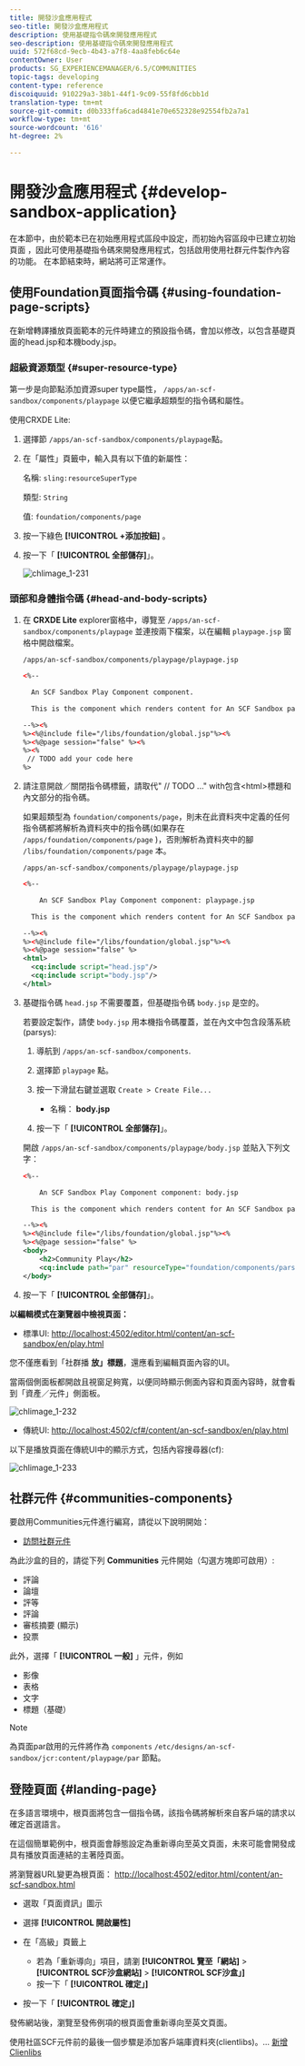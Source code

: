```yaml
---
title: 開發沙盒應用程式
seo-title: 開發沙盒應用程式
description: 使用基礎指令碼來開發應用程式
seo-description: 使用基礎指令碼來開發應用程式
uuid: 572f68cd-9ecb-4b43-a7f8-4aa8feb6c64e
contentOwner: User
products: SG_EXPERIENCEMANAGER/6.5/COMMUNITIES
topic-tags: developing
content-type: reference
discoiquuid: 910229a3-38b1-44f1-9c09-55f8fd6cbb1d
translation-type: tm+mt
source-git-commit: d0b333ffa6cad4841e70e652328e92554fb2a7a1
workflow-type: tm+mt
source-wordcount: '616'
ht-degree: 2%

---
```



# 開發沙盒應用程式  {#develop-sandbox-application}

在本節中，由於範本已在初始應用程式區段中設定，而初始內容區段中已建立初始頁面 [](initial-app.md)[](initial-content.md) ，因此可使用基礎指令碼來開發應用程式，包括啟用使用社群元件製作內容的功能。 在本節結束時，網站將可正常運作。

## 使用Foundation頁面指令碼 {#using-foundation-page-scripts}

在新增轉譯播放頁面範本的元件時建立的預設指令碼，會加以修改，以包含基礎頁面的head.jsp和本機body.jsp。

### 超級資源類型 {#super-resource-type}

第一步是向節點添加資源super type屬性， `/apps/an-scf-sandbox/components/playpage` 以便它繼承超類型的指令碼和屬性。

使用CRXDE Lite:

1. 選擇節 `/apps/an-scf-sandbox/components/playpage`點。
1. 在「屬性」頁籤中，輸入具有以下值的新屬性：

   名稱: `sling:resourceSuperType`

   類型: `String`

   值: `foundation/components/page`

1. 按一下綠色 **[!UICONTROL +添加按鈕]** 。
1. 按一下「 **[!UICONTROL 全部儲存]**」。

   ![chlimage_1-231](assets/chlimage_1-231.png)

### 頭部和身體指令碼 {#head-and-body-scripts}

1. 在 **CRXDE Lite** explorer窗格中，導覽至 `/apps/an-scf-sandbox/components/playpage` 並連按兩下檔案，以在編輯 `playpage.jsp` 窗格中開啟檔案。

   `/apps/an-scf-sandbox/components/playpage/playpage.jsp`

   ```xml
   <%--
   
     An SCF Sandbox Play Component component.
   
     This is the component which renders content for An SCF Sandbox page.
   
   --%><%
   %><%@include file="/libs/foundation/global.jsp"%><%
   %><%@page session="false" %><%
   %><%
    // TODO add your code here
   %>
   ```

1. 請注意開啟／關閉指令碼標籤，請取代&quot; // TODO ...&quot; with包含&lt;html>標題和內文部分的指令碼。

   如果超類型為 `foundation/components/page`，則未在此資料夾中定義的任何指令碼都將解析為資料夾中的指令碼(如果存在 `/apps/foundation/components/page` )，否則解析為資料夾中的腳 `/libs/foundation/components/page` 本。

   `/apps/an-scf-sandbox/components/playpage/playpage.jsp`

   ```xml
   <%--
   
       An SCF Sandbox Play Component component: playpage.jsp
   
     This is the component which renders content for An SCF Sandbox page.
   
   --%><%
   %><%@include file="/libs/foundation/global.jsp"%><%
   %><%@page session="false" %>
   <html>
     <cq:include script="head.jsp"/>
     <cq:include script="body.jsp"/>
   </html>
   ```

1. 基礎指令碼 `head.jsp` 不需要覆蓋，但基礎指令碼 `body.jsp` 是空的。

   若要設定製作，請使 `body.jsp` 用本機指令碼覆蓋，並在內文中包含段落系統(parsys):

   1. 導航到 `/apps/an-scf-sandbox/components`.
   1. 選擇節 `playpage` 點。
   1. 按一下滑鼠右鍵並選取 `Create > Create File...`

      * 名稱： **body.jsp**
   1. 按一下「 **[!UICONTROL 全部儲存]**」。

   開啟 `/apps/an-scf-sandbox/components/playpage/body.jsp` 並貼入下列文字：

   ```xml
   <%--
   
       An SCF Sandbox Play Component component: body.jsp
   
     This is the component which renders content for An SCF Sandbox page.
   
   --%><%
   %><%@include file="/libs/foundation/global.jsp"%><%
   %><%@page session="false" %>
   <body>
       <h2>Community Play</h2>
       <cq:include path="par" resourceType="foundation/components/parsys" />
   </body>
   ```

1. 按一下「 **[!UICONTROL 全部儲存]**」。

**以編輯模式在瀏覽器中檢視頁面：**

* 標準UI: [http://localhost:4502/editor.html/content/an-scf-sandbox/en/play.html](http://localhost:4502/editor.html/content/an-scf-sandbox/en/play.md)

您不僅應看到「社群播 **放」標題**，還應看到編輯頁面內容的UI。

當兩個側面板都開啟且視窗足夠寬，以便同時顯示側面內容和頁面內容時，就會看到「資產／元件」側面板。

![chlimage_1-232](assets/chlimage_1-232.png)

* 傳統UI: [http://localhost:4502/cf#/content/an-scf-sandbox/en/play.html](http://localhost:4502/cf#/content/an-scf-sandbox/en/play.html)

以下是播放頁面在傳統UI中的顯示方式，包括內容搜尋器(cf):

![chlimage_1-233](assets/chlimage_1-233.png)

## 社群元件 {#communities-components}

要啟用Communities元件進行編寫，請從以下說明開始：

* [訪問社群元件](basics.md#accessing-communities-components)

為此沙盒的目的，請從下列 **Communities** 元件開始（勾選方塊即可啟用）:

* 評論
* 論壇
* 評等
* 評論
* 審核摘要 (顯示)
* 投票

此外，選擇「 **[!UICONTROL 一般]** 」元件，例如

* 影像
* 表格
* 文字
* 標題（基礎）

>[!NOTE]
>
>為頁面par啟用的元件將作為 `components`
>`/etc/designs/an-scf-sandbox/jcr:content/playpage/par` 節點。


## 登陸頁面 {#landing-page}

在多語言環境中，根頁面將包含一個指令碼，該指令碼將解析來自客戶端的請求以確定首選語言。

在這個簡單範例中，根頁面會靜態設定為重新導向至英文頁面，未來可能會開發成具有播放頁面連結的主著陸頁面。

將瀏覽器URL變更為根頁面： [http://localhost:4502/editor.html/content/an-scf-sandbox.html](https://locahost:4502/editor.html/content/an-scf-sandbox.html)

* 選取「頁面資訊」圖示
* 選擇 **[!UICONTROL 開啟屬性]**
* 在「高級」頁籤上

   * 若為「重新導向」項目，請瀏 **[!UICONTROL 覽至「網站]** > **[!UICONTROL SCF沙盒網站]** > **[!UICONTROL SCF沙盒」]**
   * 按一下「 **[!UICONTROL 確定」]**

* 按一下「 **[!UICONTROL 確定」]**

發佈網站後，瀏覽至發佈例項的根頁面會重新導向至英文頁面。

使用社區SCF元件前的最後一個步驟是添加客戶端庫資料夾(clientlibs)。... [新增Clienlibs](add-clientlibs.md)